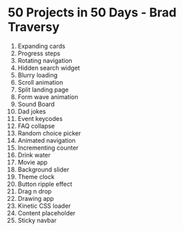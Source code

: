 # 50 Projects in 50 Days - Brad Traversy

1. Expanding cards
2. Progress steps
3. Rotating navigation
4. Hidden search widget
5. Blurry loading
6. Scroll animation
7. Split landing page
8. Form wave animation
9. Sound Board
10. Dad jokes
11. Event keycodes
12. FAQ collapse
13. Random choice picker
14. Animated navigation
15. Incrementing counter
16. Drink water
17. Movie app
18. Background slider
19. Theme clock
20. Button ripple effect
21. Drag n drop
22. Drawing app
23. Kinetic CSS loader
24. Content placeholder
25. Sticky navbar
